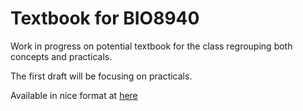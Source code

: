 # Textbook for BIO8940

Work in progress on potential textbook for the class regrouping both concepts and practicals.

The first draft will be focusing on practicals.

Available in nice format at [here](https://bio8940-uottawa.github.io/class_book/)

